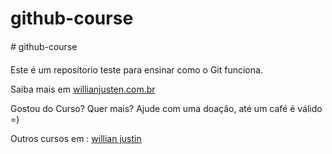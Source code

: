 # github-course
# github-course

Este é um repositorio teste para ensinar como o Git funciona.

Saiba mais em [willianjusten.com.br](http://willianjusten.com.br)

Gostou do Curso? Quer mais? Ajude com uma doação, até um café é válido =)

Outros cursos em : [willian justin](http://willianjusten.teachable.comm:)


